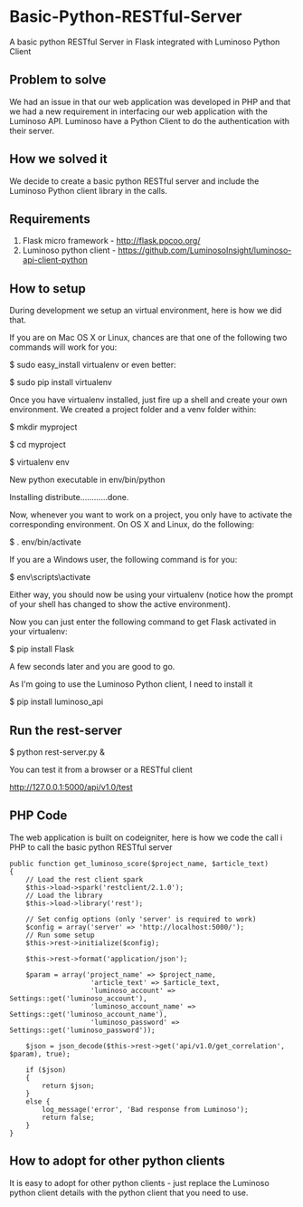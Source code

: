 Basic-Python-RESTful-Server
===========================

A basic python RESTful Server in Flask integrated with Luminoso Python Client

## Problem to solve

We had an issue in that our web application was developed in PHP and that we had a new requirement in interfacing our web application with the Luminoso API. Luminoso have a Python Client to do the authentication with their server.

## How we solved it

We decide to create a basic python RESTful server and include the Luminoso Python client library in the calls.

## Requirements

1. Flask micro framework - http://flask.pocoo.org/
2. Luminoso python client - https://github.com/LuminosoInsight/luminoso-api-client-python

## How to setup

During development we setup an virtual environment, here is how we did that.

If you are on Mac OS X or Linux, chances are that one of the following two commands will work for you:

$ sudo easy_install virtualenv
or even better:

$ sudo pip install virtualenv

Once you have virtualenv installed, just fire up a shell and create your own environment. We created a project folder and a venv folder within:

$ mkdir myproject

$ cd myproject

$ virtualenv env

New python executable in env/bin/python

Installing distribute............done.

Now, whenever you want to work on a project, you only have to activate the corresponding environment. On OS X and Linux, do the following:

$ . env/bin/activate

If you are a Windows user, the following command is for you:

$ env\scripts\activate

Either way, you should now be using your virtualenv (notice how the prompt of your shell has changed to show the active environment).

Now you can just enter the following command to get Flask activated in your virtualenv:

$ pip install Flask

A few seconds later and you are good to go.

As I'm going to use the Luminoso Python client, I need to install it

$ pip install luminoso_api

## Run the rest-server

$ python rest-server.py &

You can test it from a browser or a RESTful client

http://127.0.0.1:5000/api/v1.0/test

## PHP Code

The web application is built on codeigniter, here is how we code the call i PHP to call the basic python RESTful server

	public function get_luminoso_score($project_name, $article_text) 
	{
		// Load the rest client spark
		$this->load->spark('restclient/2.1.0');
		// Load the library
		$this->load->library('rest');
		
		// Set config options (only 'server' is required to work)
		$config = array('server' =>	'http://localhost:5000/');
		// Run some setup
		$this->rest->initialize($config);
		
		$this->rest->format('application/json');
		
		$param = array('project_name' => $project_name,
						'article_text' => $article_text,
						'luminoso_account' => Settings::get('luminoso_account'), 
						'luminoso_account_name' => Settings::get('luminoso_account_name'),
						'luminoso_password' => Settings::get('luminoso_password'));
		
		$json = json_decode($this->rest->get('api/v1.0/get_correlation', $param), true);
		
		if ($json) 
		{
			return $json;
		}
		else {
			log_message('error', 'Bad response from Luminoso');
			return false;
		}
	}


## How to adopt for other python clients

It is easy to adopt for other python clients - just replace the Luminoso python client details with the python client that you need to use.

